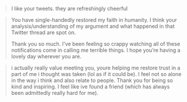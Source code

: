 ---
---


> I like your tweets. they are refreshingly cheerful

>  You have single-handedly restored my faith in humanity. I think your analysis/understanding of my argument and what happened in that Twitter thread are spot on.
> 
> Thank you so much. I’ve been feeling so crappy watching all of these notifications come in calling me terrible things. I hope you’re having a lovely day wherever you are.

> i actually really value meeting you, youre helping me restore trust in a part of me i thought was taken (lol as if it could be). I feel not so alone in the way i think and also relate to people. Thank you for being so kind and inspiring. I feel like ive found a friend (which has always been admittedly really hard for me).

